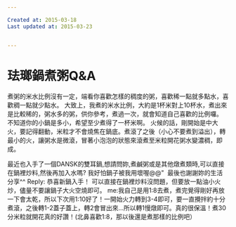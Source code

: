 ```yaml
---

Created at: 2015-03-18
Last updated at: 2015-03-23


---
```


# 珐瑯鍋煮粥Q&A


煮粥的米水比例沒有一定，端看你喜歡怎樣的稠度的粥，喜歡稀一點就多點水，喜歡稠一點就少點水。
大致上，我煮的米水比例，大約是1杯米對上10杯水，煮出來是比較稀的，粥水多的粥，供你參考，煮過一次，就會知道自己喜歡的比例囉。
不知道你的小鍋是多小，希望至少煮得了一杯米啊。
火候的話，剛開始是中大火，要記得翻動，米粒才不會燒焦在鍋底。煮滾了之後（小心不要煮到溢出），轉最小的火，讓粥水是微滾，冒著小泡泡的狀態來滾煮至米粒開花粥水變濃稠，即成。

最近也入手了一個DANSK的雙耳鍋,想請問妳,煮鹹粥或是其他燉煮類時,可以直接在鍋裡炒料,然後再加入水嗎? 我好怕鍋子被我用壞喔@@" 
最後也謝謝妳的生活分享^^
Reply: 恭喜新鍋入手！
可以直接在鍋裡炒料沒問題，但要放一點油小火炒，儘量不要讓鍋子大火空燒即可。
me:我自己是用1:8去煮，煮完覺得剛好再放一下會太乾，所以下次用1:10好了！一開始火力轉到3-4即可，要一直攪拌約十分煮滾，之後轉1-2蓋子蓋上，轉2會冒出來...所以轉1慢燉即可。真的很保溫！煮30分米粒就開花真的好讚！(北鼻喜歡1:8，那以後還是煮那樣的比例吧）


